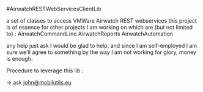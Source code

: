 #AirwatchRESTWebServicesClientLib

a set of classes to access VMWare Airwatch REST webservices
this project is of essence for other projects I am working on which are (but not limited to) :
AirwatchCommandLine
AirwatchReports
AirwatchAutomation

any help just ask I would be glad to help,
and since I am self-employed I am sure we'll agree to something
by the way I am not working for glory, money is enough.

Procedure to leverage this lib :

-> ask john@mobilutils.eu


